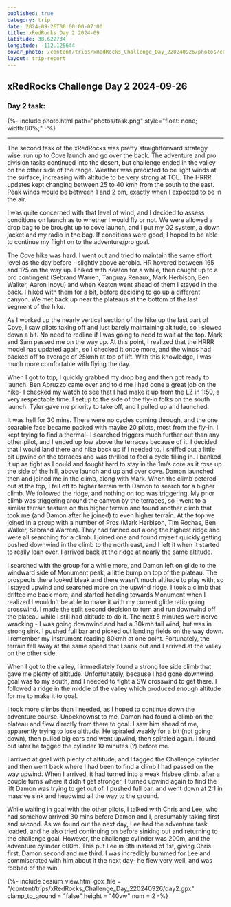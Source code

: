 ```yaml
---
published: true
category: trip
date: 2024-09-26T00:00:00-07:00
title: xRedRocks Day 2 2024-09
latitude: 38.622734
longitude: -112.125644
cover_photo: /content/trips/xRedRocks_Challenge_Day_220240926/photos/cover_photo.jpg
layout: trip-report
---
```



## xRedRocks Challenge Day 2 2024-09-26

### Day 2 task: 

{%- include photo.html 
    path="photos/task.png"
    style="float: none; width:80%;"
-%}

---

The second task of the xRedRocks was pretty straightforward strategy wise: run up to Cove launch and go over the back. The adventure and pro division tasks continued into the desert, but challenge ended in the valley on the other side of the range. Weather was predicted to be light winds at the surface, increasing with altitude to be very strong at TOL. The HRRR updates kept changing between 25 to 40 kmh from the south to the east. Peak winds would be between 1 and 2 pm, exactly when I expected to be in the air.

I was quite concerned with that level of wind, and I decided to assess conditions on launch as to whether I would fly or not. We were allowed a drop bag to be brought up to cove launch, and I put my O2 system, a down jacket and my radio in the bag. If conditions were good, I hoped to be able to continue my flight on to the adventure/pro goal.

The Cove hike was hard. I went out and tried to maintain the same effort level as the day before - slightly above aerobic. HR hovered between 165 and 175 on the way up. I hiked with Keaton for a while, then caught up to a pro contingent (Sebrand Warren, Tanguay Renaux, Mark Herbison, Ben Walker, Aaron Inoyu) and when Keaton went ahead of them I stayed in the back. I hiked with them for a bit, before deciding to go up a different canyon. We met back up near the plateaus at the bottom of the last segment of the hike. 

As I worked up the nearly vertical section of the hike up the last part of Cove, I saw pilots taking off and just barely maintaining altitude, so I slowed down a bit. No need to redline if I was going to need to wait at the top. Mark and Sam passed me on the way up. At this point, I realized that the HRRR model has updated again, so I checked it once more, and the winds had backed off to average of 25kmh at top of lift. With this knowledge, I was much more comfortable with flying the day.

When I got to top, I quickly grabbed my drop bag and then got ready to launch. Ben Abruzzo came over and told me I had done a great job on the hike- I checked my watch to see that I had make it up from the LZ in 1:50, a very respectable time. I setup to the side of the fly-in folks on the south launch. Tyler gave me priority to take off, and I pulled up and launched. 

It was hell for 30 mins. There were no cycles coming through, and the one soarable face became packed with maybe 20 pilots, most from the fly-in. I kept trying to find a thermal- I searched triggers much further out than any other pilot, and I ended up low above the terraces because of it. I decided that I would land there and hike back up if I needed to. I sniffed out a little bit upwind on the terraces and was thrilled to feel a cycle filling in. I banked it up as tight as I could and fought hard to stay in the 1m/s core as it rose up the side of the hill, above launch and up and over cove. Damon launched then and joined me in the climb, along with Mark. When the climb petered out at the top, I fell off to higher terrain with Damon to search for a higher climb. We followed the ridge, and nothing on top was triggering.  My prior climb was triggering around the canyon by the terraces, so I went to a similar terrain feature on this higher terrain and found another climb that took me (and Damon after he joined) to even higher terrain. At the top we joined in a group with a number of Pros (Mark Herbison, Tim Rochas, Ben Walker, Sebrand Warren). They had fanned out along the highest ridge and were all searching for a climb. I joined one and found myself quickly getting pushed downwind in the climb to the north east, and I left it when it started to really lean over. I arrived back at the ridge at nearly the same altitude.

I searched with the group for a while more, and Damon left on glide to the windward side of Monument peak, a little bump on top of the plateau. The prospects there looked bleak and there wasn't much altitude to play with, so I stayed upwind and searched more on the upwind ridge. I took a climb that drifted me back more, and started heading towards Monument when I realized I wouldn't be able to make it with my current glide ratio going crosswind. I made the split second decision to turn and run downwind off the plateau while I still had altitude to do it. The next 5 minutes were nerve wracking - I was going downwind and had a 30kmh tail wind, but was in strong sink. I pushed full bar and picked out landing fields on the way down. I remember my instrument reading 80kmh at one point. Fortunately, the terrain fell away at the same speed that I sank out and I arrived at the valley on the other side.

When I got to the valley, I immediately found a strong lee side climb that gave me plenty of altitude. Unfortunately, because I had gone downwind, goal was to my south, and I needed to fight a SW crosswind to get there. I followed a ridge in the middle of the valley which produced enough altitude for me to make it to goal.

I took more climbs than I needed, as I hoped to continue down the adventure course. Unbeknownst to me, Damon had found a climb on the plateau and flew directly from there to goal. I saw him ahead of me, apparently trying to lose altitude. He spiraled weakly for a bit (not going down), then pulled big ears and went upwind, then spiraled again. I found out later he tagged the cylinder 10 minutes (?) before me.

I arrived at goal with plenty of altitude, and I tagged the Challenge cylinder and then went back where I had been to find a climb I had passed on the way upwind. When I arrived, it had turned into a weak frisbee climb. after a couple turns where it didn't get stronger, I turned upwind again to find the lift Damon was trying to get out of. I pushed full bar, and went down at 2:1 in massive sink and headwind all the way to the ground.

While waiting in goal with the other pilots, I talked with Chris and Lee, who had somehow arrived 30 mins before Damon and I, presumably taking first and second. As we found out the next day, Lee had the adventure task loaded, and he also tried continuing on before sinking out and returning to the challenge goal. However, the challenge cylinder was 200m, and the adventure cylinder 600m. This put Lee in 8th instead of 1st, giving Chris first, Damon second and me third. I was incredibly bummed for Lee and commiserated with him about it the next day- he flew very well, and was robbed of the win.

{%- include cesium_view.html
	gpx_file = "/content/trips/xRedRocks_Challenge_Day_220240926/day2.gpx"
	clamp_to_ground = "false"
	height = "40vw"
	num = 2 -%}



